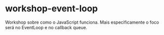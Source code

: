 # workshop-event-loop
Workshop sobre como o JavaScript funciona. Mais especificamente o foco será no EventLoop e no callback queue.
